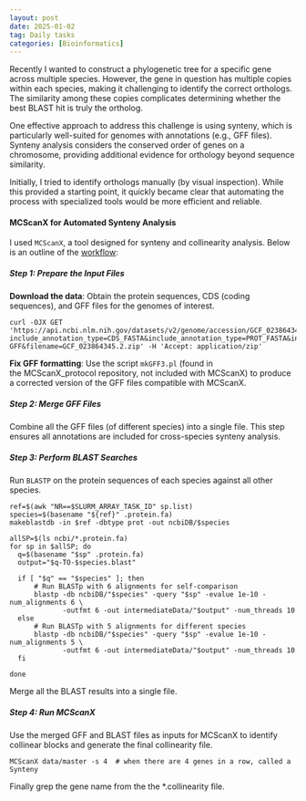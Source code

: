 ```yaml
---
layout: post
date: 2025-01-02
tag: Daily tasks
categories: [Bioinformatics]
---
```



Recently I wanted to construct a phylogenetic tree for a specific gene across multiple species. However, the gene in question has multiple copies within each species, making it challenging to identify the correct orthologs. The similarity among these copies complicates determining whether the best BLAST hit is truly the ortholog.
<!--more-->

One effective approach to address this challenge is using synteny, which is particularly well-suited for genomes with annotations (e.g., GFF files). Synteny analysis considers the conserved order of genes on a chromosome, providing additional evidence for orthology beyond sequence similarity.

Initially, I tried to identify orthologs manually (by visual inspection). While this provided a starting point, it quickly became clear that automating the process with specialized tools would be more efficient and reliable.

#### MCScanX for Automated Synteny Analysis
I used `MCScanX`, a tool designed for synteny and collinearity analysis. Below is an outline of the [workflow](https://www.nature.com/articles/s41596-024-00968-2):

##### Step 1: Prepare the Input Files
  **Download the data**: Obtain the protein sequences, CDS (coding sequences), and GFF files for the genomes of interest.
  ```shell
curl -OJX GET 'https://api.ncbi.nlm.nih.gov/datasets/v2/genome/accession/GCF_023864345.2/download?include_annotation_type=CDS_FASTA&include_annotation_type=PROT_FASTA&include_annotation_type=GENOME_ GFF&filename=GCF_023864345.2.zip' -H 'Accept: application/zip'
```
  **Fix GFF formatting**: Use the script `mkGFF3.pl` (found in the MCScanX_protocol repository, not included with MCScanX) to produce a corrected version of the GFF files compatible with MCScanX.

##### Step 2: Merge GFF Files
  Combine all the GFF files (of different species) into a single file. This step ensures all annotations are included for cross-species synteny analysis.

##### Step 3: Perform BLAST Searches
  Run `BLASTP` on the protein sequences of each species against all other species.
  ```shell
ref=$(awk "NR==$SLURM_ARRAY_TASK_ID" sp.list)
species=$(basename "${ref}" .protein.fa)
makeblastdb -in $ref -dbtype prot -out ncbiDB/$species

allSP=$(ls ncbi/*.protein.fa)
for sp in $allSP; do
    q=$(basename "$sp" .protein.fa)
    output="$q-TO-$species.blast"

    if [ "$q" == "$species" ]; then
        # Run BLASTp with 6 alignments for self-comparison
        blastp -db ncbiDB/"$species" -query "$sp" -evalue 1e-10 -num_alignments 6 \
               -outfmt 6 -out intermediateData/"$output" -num_threads 10
    else
        # Run BLASTp with 5 alignments for different species
        blastp -db ncbiDB/"$species" -query "$sp" -evalue 1e-10 -num_alignments 5 \
               -outfmt 6 -out intermediateData/"$output" -num_threads 10
    fi

done
```
  Merge all the BLAST results into a single file.

##### Step 4: Run MCScanX
  Use the merged GFF and BLAST files as inputs for MCScanX to identify collinear blocks and generate the final collinearity file.
  ```shell
MCScanX data/master -s 4  # when there are 4 genes in a row, called a Synteny
```

Finally grep the gene name from the the *.collinearity file.
